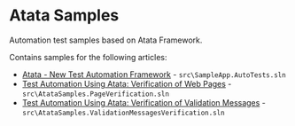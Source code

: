 # Atata Samples

Automation test samples based on Atata Framework.

Contains samples for the following articles:

- [Atata - New Test Automation Framework](https://www.codeproject.com/Articles/1158365/Atata-New-Test-Automation-Framework) - `src\SampleApp.AutoTests.sln`
- [Test Automation Using Atata: Verification of Web Pages](https://www.codeproject.com/Articles/1173435/Test-Automation-Using-Atata-Verification-of-Pages) - `src\AtataSamples.PageVerification.sln`
- [Test Automation Using Atata: Verification of Validation Messages](https://www.codeproject.com/Articles/1177317/Test-Automation-Using-Atata-Validation-Messages) - `src\AtataSamples.ValidationMessagesVerification.sln`